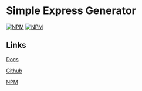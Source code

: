 # Simple Express Generator

[![NPM](https://img.shields.io/npm/v/simple-express-generator.svg?style=for-the-badge)](https://www.npmjs.com/package/simple-express-generator)
[![NPM](https://img.shields.io/npm/dt/simple-express-generator?style=for-the-badge)]()

## Links

[Docs]()

[Github](https://github.com/mafgit/simple-express-generator)

[NPM](https://www.npmjs.com/package/simple-express-generator)
